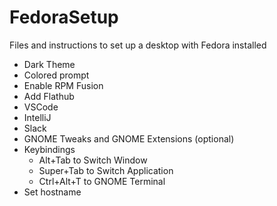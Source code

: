 # FedoraSetup

Files and instructions to set up a desktop with Fedora installed

- Dark Theme
- Colored prompt
- Enable RPM Fusion
- Add Flathub
- VSCode
- IntelliJ
- Slack
- GNOME Tweaks and GNOME Extensions (optional)
- Keybindings
    - Alt+Tab to Switch Window
    - Super+Tab to Switch Application
    - Ctrl+Alt+T to GNOME Terminal
- Set hostname

